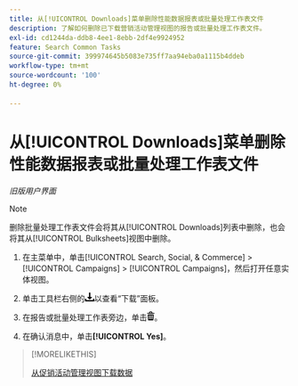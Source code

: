 ```yaml
---
title: 从[!UICONTROL Downloads]菜单删除性能数据报表或批量处理工作表文件
description: 了解如何删除已下载营销活动管理视图的报告或批量处理工作表文件。
exl-id: cd1244da-ddb8-4ee1-8ebb-2df4e9924952
feature: Search Common Tasks
source-git-commit: 399974645b5083e735ff7aa94eba0a1115b4ddeb
workflow-type: tm+mt
source-wordcount: '100'
ht-degree: 0%

---
```


# 从[!UICONTROL Downloads]菜单删除性能数据报表或批量处理工作表文件

*旧版用户界面*

>[!NOTE]
>
>删除批量处理工作表文件会将其从[!UICONTROL Downloads]列表中删除，也会将其从[!UICONTROL Bulksheets]视图中删除。

1. 在主菜单中，单击[!UICONTROL Search, Social, & Commerce] > [!UICONTROL Campaigns] > [!UICONTROL Campaigns]，然后打开任意实体视图。

1. 单击工具栏右侧的![报告下载](/help/search-social-commerce/assets/download.png "报告下载")以查看“下载”面板。

1. 在报告或批量处理工作表旁边，单击![删除](/help/search-social-commerce/assets/delete.png "删除")。

1. 在确认消息中，单击&#x200B;**[!UICONTROL Yes]**。

>[!MORELIKETHIS]
>
>[从促销活动管理视图下载数据](/help/search-social-commerce/common-tasks/navigation-editing-selection/download.md)
